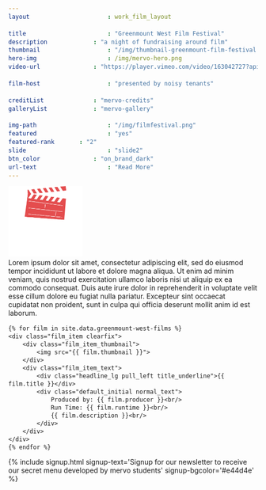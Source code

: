 ```yaml
---
layout 						: work_film_layout

title 						: "Greenmount West Film Festival"
description 			: "a night of fundraising around film"
thumbnail					: "/img/thumbnail-greenmount-film-festival.png"
hero-img 					: /img/mervo-hero.png
video-url 				: "https://player.vimeo.com/video/163042727?api=1"

film-host					: "presented by noisy tenants"

creditList 				: "mervo-credits"
galleryList 			: "mervo-gallery"

img-path 					: "/img/filmfestival.png"
featured 					: "yes"
featured-rank 		: "2"
slide 						: "slide2"
btn_color 				: "on_brand_dark"
url-text 					: "Read More"
---
```


<div class="template_wrapper">
	<div class="element_wrapper">
		<div class="image_center">
			<img src="/img/logo-greenmount-west-film-festival.png" width="150" />
		</div>
		<div class="default_initial">
			Lorem ipsum dolor sit amet, consectetur adipiscing elit, sed do eiusmod tempor incididunt ut labore et dolore magna aliqua. Ut enim ad minim veniam, quis nostrud exercitation ullamco laboris nisi ut aliquip ex ea commodo consequat. Duis aute irure dolor in reprehenderit in voluptate velit esse cillum dolore eu fugiat nulla pariatur. Excepteur sint occaecat cupidatat non proident, sunt in culpa qui officia deserunt mollit anim id est laborum.
		</div>
	</div>

	{% for film in site.data.greenmount-west-films %}
	<div class="film_item clearfix">
		<div class="film_item_thumbnail">
			<img src="{{ film.thumbnail }}">
		</div>
		<div class="film_item_text">
			<div class="headline_lg pull_left title_underline">{{ film.title }}</div>
			<div class="default_initial normal_text">
				Produced by: {{ film.producer }}<br/>
				Run Time: {{ film.runtime }}<br/>
				{{ film.description }}<br/>
			</div>
		</div>
	</div>
	{% endfor %}

</div>
{% include signup.html signup-text='Signup for our newsletter to receive our secret menu developed by mervo students' signup-bgcolor='#e44d4e' %}
